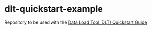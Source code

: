 # dlt-quickstart-example

Repository to be used with the [Data Load Tool (DLT) Quickstart Guide](https://github.com/scale-vector/dlt/blob/master/QUICKSTART.md)
